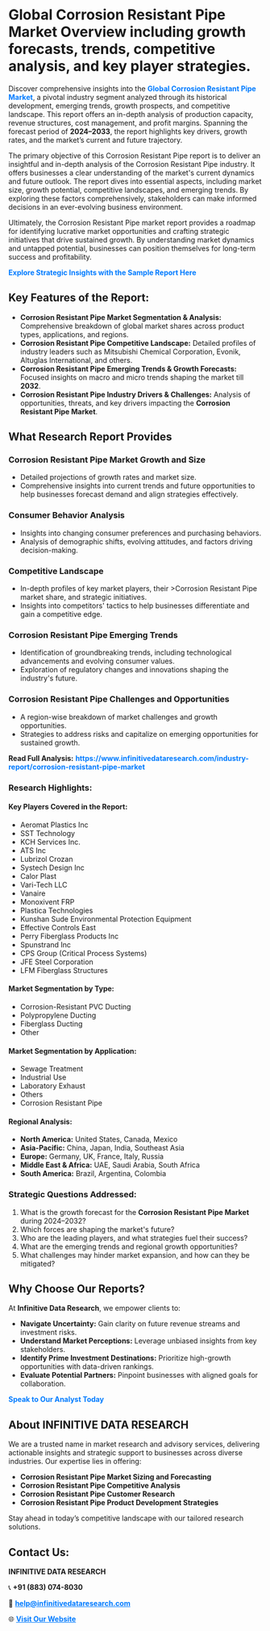 <h1>Global Corrosion Resistant Pipe Market Overview including growth forecasts, trends, competitive analysis, and key player strategies.</h1>
<p>
Discover comprehensive insights into the 
<a href="https://www.infinitivedataresearch.com/industry-report/corrosion-resistant-pipe-market" rel="dofollow" style="color: #007BFF; text-decoration: none;"><strong>Global Corrosion Resistant Pipe Market</strong></a>, a pivotal industry segment analyzed through its historical development, emerging trends, growth prospects, and competitive landscape. This report offers an in-depth analysis of production capacity, revenue structures, cost management, and profit margins. Spanning the forecast period of <strong>2024–2033</strong>, the report highlights key drivers, growth rates, and the market’s current and future trajectory.
</p>
<p>
The primary objective of this Corrosion Resistant Pipe report is to deliver an insightful and in-depth analysis of the Corrosion Resistant Pipe industry. It offers businesses a clear understanding of the market's current dynamics and future outlook. The report dives into essential aspects, including market size, growth potential, competitive landscapes, and emerging trends. By exploring these factors comprehensively, stakeholders can make informed decisions in an ever-evolving business environment.
</p>
<p>
Ultimately, the Corrosion Resistant Pipe market report provides a roadmap for identifying lucrative market opportunities and crafting strategic initiatives that drive sustained growth. By understanding market dynamics and untapped potential, businesses can position themselves for long-term success and profitability.
</p>
<p>
<a href="https://www.infinitivedataresearch.com/request-sample/reportId=104084" style="color: #007BFF; text-decoration: none;"><strong>Explore Strategic Insights with the Sample Report Here</strong></a>
</p>

<h2>Key Features of the Report:</h2>
<ul>
<li><strong>Corrosion Resistant Pipe Market Segmentation & Analysis:</strong> Comprehensive breakdown of global market shares across product types, applications, and regions.</li>
<li><strong>Corrosion Resistant Pipe Competitive Landscape:</strong> Detailed profiles of industry leaders such as Mitsubishi Chemical Corporation, Evonik, Altuglas International, and others.</li>
<li><strong>Corrosion Resistant Pipe Emerging Trends & Growth Forecasts:</strong> Focused insights on macro and micro trends shaping the market till <strong>2032</strong>.</li>
<li><strong>Corrosion Resistant Pipe Industry Drivers & Challenges:</strong> Analysis of opportunities, threats, and key drivers impacting the <strong>Corrosion Resistant Pipe Market</strong>.</li>
</ul>

<h2>What Research Report Provides</h2>
<h3>Corrosion Resistant Pipe Market Growth and Size</h3>
<ul>
<li>Detailed projections of growth rates and market size.</li>
<li>Comprehensive insights into current trends and future opportunities to help businesses forecast demand and align strategies effectively.</li>
</ul>

<h3>Consumer Behavior Analysis</h3>
<ul>
<li>Insights into changing consumer preferences and purchasing behaviors.</li>
<li>Analysis of demographic shifts, evolving attitudes, and factors driving decision-making.</li>
</ul>

<h3>Competitive Landscape</h3>
<ul>
<li>In-depth profiles of key market players, their >Corrosion Resistant Pipe market share, and strategic initiatives.</li>
<li>Insights into competitors' tactics to help businesses differentiate and gain a competitive edge.</li>
</ul>

<h3>Corrosion Resistant Pipe Emerging Trends</h3>
<ul>
<li>Identification of groundbreaking trends, including technological advancements and evolving consumer values.</li>
<li>Exploration of regulatory changes and innovations shaping the industry's future.</li>
</ul>

<h3>Corrosion Resistant Pipe Challenges and Opportunities</h3>
<ul>
<li>A region-wise breakdown of market challenges and growth opportunities.</li>
<li>Strategies to address risks and capitalize on emerging opportunities for sustained growth.</li>
</ul>
<p><strong>Read Full Analysis:</strong> <a href="https://www.infinitivedataresearch.com/industry-report/corrosion-resistant-pipe-market" rel="dofollow" style="color: #007BFF; text-decoration: none;"><strong>https://www.infinitivedataresearch.com/industry-report/corrosion-resistant-pipe-market</strong></a></p>
<h3>Research Highlights:</h3>
<h4>Key Players Covered in the Report:</h4>
<ul><li>Aeromat Plastics Inc</li><li>SST Technology</li><li>KCH Services Inc.</li><li>ATS Inc</li><li>Lubrizol Crozan</li><li>Systech Design Inc</li><li>Calor Plast</li><li>Vari-Tech LLC</li><li>Vanaire</li><li>Monoxivent FRP</li><li>Plastica Technologies</li><li>Kunshan Sude Environmental Protection Equipment</li><li>Effective Controls East</li><li>Perry Fiberglass Products Inc</li><li>Spunstrand Inc</li><li>CPS Group (Critical Process Systems)</li><li>JFE Steel Corporation</li><li>LFM Fiberglass Structures</li></ul>
<h4>Market Segmentation by Type:</h4>
<ul><li>Corrosion-Resistant PVC Ducting</li><li>Polypropylene Ducting</li><li>Fiberglass Ducting</li><li>Other</li></ul>
<h4>Market Segmentation by Application:</h4>
<ul><li>Sewage Treatment</li><li>Industrial Use</li><li>Laboratory Exhaust</li><li>Others</li><li>Corrosion Resistant Pipe</li></ul>

<h4>Regional Analysis:</h4>
<ul>
<li><strong>North America:</strong> United States, Canada, Mexico</li>
<li><strong>Asia-Pacific:</strong> China, Japan, India, Southeast Asia</li>
<li><strong>Europe:</strong> Germany, UK, France, Italy, Russia</li>
<li><strong>Middle East & Africa:</strong> UAE, Saudi Arabia, South Africa</li>
<li><strong>South America:</strong> Brazil, Argentina, Colombia</li>
</ul>

<h3>Strategic Questions Addressed:</h3>
<ol>
<li>What is the growth forecast for the <strong>Corrosion Resistant Pipe Market</strong> during 2024–2032?</li>
<li>Which forces are shaping the market's future?</li>
<li>Who are the leading players, and what strategies fuel their success?</li>
<li>What are the emerging trends and regional growth opportunities?</li>
<li>What challenges may hinder market expansion, and how can they be mitigated?</li>
</ol>

<h2>Why Choose Our Reports?</h2>
<p>At <strong>Infinitive Data Research</strong>, we empower clients to:</p>
<ul>
<li><strong>Navigate Uncertainty:</strong> Gain clarity on future revenue streams and investment risks.</li>
<li><strong>Understand Market Perceptions:</strong> Leverage unbiased insights from key stakeholders.</li>
<li><strong>Identify Prime Investment Destinations:</strong> Prioritize high-growth opportunities with data-driven rankings.</li>
<li><strong>Evaluate Potential Partners:</strong> Pinpoint businesses with aligned goals for collaboration.</li>
</ul>
<p><a href="https://www.infinitivedataresearch.com/industry-report/corrosion-resistant-pipe-market" rel="dofollow" style="color: #007BFF; text-decoration: none;"><strong>Speak to Our Analyst Today</strong></a></p>

<h2>About INFINITIVE DATA RESEARCH</h2>
<p>We are a trusted name in market research and advisory services, delivering actionable insights and strategic support to businesses across diverse industries. Our expertise lies in offering:</p>
<ul>
<li><strong>Corrosion Resistant Pipe Market Sizing and Forecasting</strong></li>
<li><strong>Corrosion Resistant Pipe Competitive Analysis</strong></li>
<li><strong>Corrosion Resistant Pipe Customer Research</strong></li>
<li><strong>Corrosion Resistant Pipe Product Development Strategies</strong></li>
</ul>
<p>Stay ahead in today’s competitive landscape with our tailored research solutions.</p>

<h2>Contact Us:</h2>
<p><strong>INFINITIVE DATA RESEARCH</strong></p>
<p>📞 <strong>+91 (883) 074-8030</strong></p>
<p>📧 <strong><a href="mailto:help@infinitivedataresearch.com" style="color: #007BFF;">help@infinitivedataresearch.com</a></strong></p>
<p>🌐 <strong><a href="https://www.infinitivedataresearch.com" rel="dofollow" style="color: #007BFF;">Visit Our Website</a></strong></p>